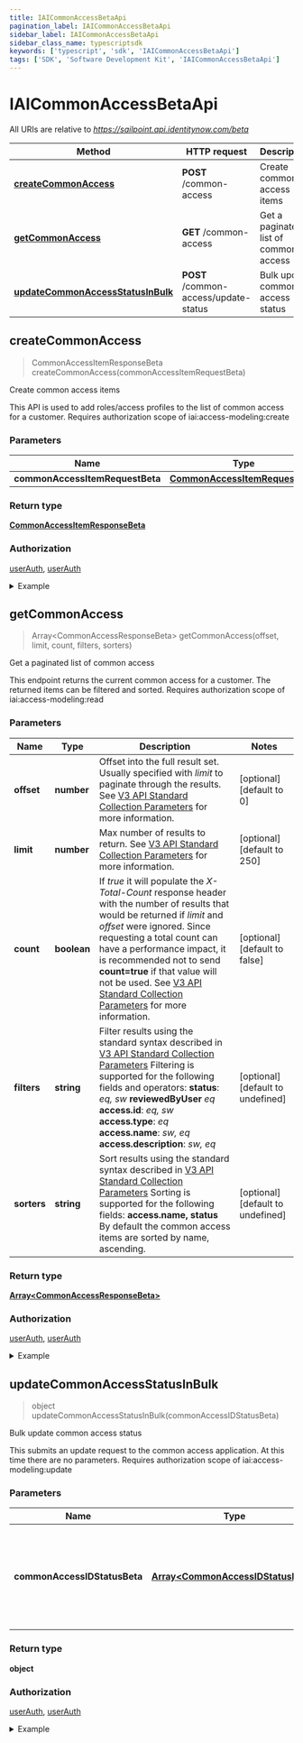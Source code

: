 ```yaml
---
title: IAICommonAccessBetaApi
pagination_label: IAICommonAccessBetaApi
sidebar_label: IAICommonAccessBetaApi
sidebar_class_name: typescriptsdk
keywords: ['typescript', 'sdk', 'IAICommonAccessBetaApi'] 
tags: ['SDK', 'Software Development Kit', 'IAICommonAccessBetaApi']
---
```


# IAICommonAccessBetaApi

All URIs are relative to *https://sailpoint.api.identitynow.com/beta*

Method | HTTP request | Description
------------- | ------------- | -------------
[**createCommonAccess**](IAICommonAccessBetaApi.md#createCommonAccess) | **POST** /common-access | Create common access items
[**getCommonAccess**](IAICommonAccessBetaApi.md#getCommonAccess) | **GET** /common-access | Get a paginated list of common access
[**updateCommonAccessStatusInBulk**](IAICommonAccessBetaApi.md#updateCommonAccessStatusInBulk) | **POST** /common-access/update-status | Bulk update common access status



## createCommonAccess

> CommonAccessItemResponseBeta createCommonAccess(commonAccessItemRequestBeta)

Create common access items

This API is used to add roles/access profiles to the list of common access for a customer. Requires authorization scope of iai:access-modeling:create

### Parameters


Name | Type | Description  | Notes
------------- | ------------- | ------------- | -------------
 **commonAccessItemRequestBeta** | [**CommonAccessItemRequestBeta**](../Models/CommonAccessItemRequestBeta.md)|  | 

### Return type

[**CommonAccessItemResponseBeta**](../Models/CommonAccessItemResponseBeta.md)

### Authorization

[userAuth](https://developer.sailpoint.com/docs/api/v3/identity-security-cloud-v-3-api#authentication), [userAuth](https://developer.sailpoint.com/docs/api/v3/identity-security-cloud-v-3-api#authentication)

<details>
<summary>Example</summary>

```javascript
import { Configuration, IAICommonAccessBetaApi, CommonAccessItemRequestBeta } from "sailpoint-api-client";
const apiConfig = new Configuration();
const iAICommonAccessBetaApi = new IAICommonAccessBetaApi(apiConfig);

{
  "lastUpdated" : "lastUpdated",
  "access" : {
    "ownerName" : "ownerName",
    "name" : "name",
    "description" : "description",
    "id" : "id",
    "type" : "ACCESS_PROFILE",
    "ownerId" : "ownerId"
  },
  "createdByUser" : "createdByUser",
  "id" : "id",
  "reviewedByUser" : true,
  "status" : "CONFIRMED",
  "lastReviewed" : "lastReviewed"
}


const commonAccessItemRequestBeta : CommonAccessItemRequestBeta = 

try {
    const val = await iAICommonAccessBetaApi.createCommonAccess(commonAccessItemRequestBeta);
    
    // Below is a request that includes all optional parameters      
    // const val = await iAICommonAccessBetaApi.createCommonAccess(commonAccessItemRequestBeta);
    console.log('API called successfully. Returned data: ' + val.data);
    
} catch (error) {
    console.error('Error occurred while calling API: ', error);
}
```
</details>


## getCommonAccess

> Array&lt;CommonAccessResponseBeta&gt; getCommonAccess(offset, limit, count, filters, sorters)

Get a paginated list of common access

This endpoint returns the current common access for a customer. The returned items can be filtered and sorted. Requires authorization scope of iai:access-modeling:read

### Parameters


Name | Type | Description  | Notes
------------- | ------------- | ------------- | -------------
 **offset** | **number**| Offset into the full result set. Usually specified with *limit* to paginate through the results. See [V3 API Standard Collection Parameters](https://developer.sailpoint.com/idn/api/standard-collection-parameters) for more information. | [optional] [default to 0]
 **limit** | **number**| Max number of results to return. See [V3 API Standard Collection Parameters](https://developer.sailpoint.com/idn/api/standard-collection-parameters) for more information. | [optional] [default to 250]
 **count** | **boolean**| If *true* it will populate the *X-Total-Count* response header with the number of results that would be returned if *limit* and *offset* were ignored.  Since requesting a total count can have a performance impact, it is recommended not to send **count&#x3D;true** if that value will not be used.  See [V3 API Standard Collection Parameters](https://developer.sailpoint.com/idn/api/standard-collection-parameters) for more information. | [optional] [default to false]
 **filters** | **string**| Filter results using the standard syntax described in [V3 API Standard Collection Parameters](https://developer.sailpoint.com/idn/api/standard-collection-parameters#filtering-results)  Filtering is supported for the following fields and operators:  **status**: *eq, sw*  **reviewedByUser** *eq*  **access.id**: *eq, sw*  **access.type**: *eq*  **access.name**: *sw, eq*  **access.description**: *sw, eq* | [optional] [default to undefined]
 **sorters** | **string**| Sort results using the standard syntax described in [V3 API Standard Collection Parameters](https://developer.sailpoint.com/idn/api/standard-collection-parameters#sorting-results)  Sorting is supported for the following fields: **access.name, status**  By default the common access items are sorted by name, ascending. | [optional] [default to undefined]

### Return type

[**Array&lt;CommonAccessResponseBeta&gt;**](../Models/CommonAccessResponseBeta.md)

### Authorization

[userAuth](https://developer.sailpoint.com/docs/api/v3/identity-security-cloud-v-3-api#authentication), [userAuth](https://developer.sailpoint.com/docs/api/v3/identity-security-cloud-v-3-api#authentication)

<details>
<summary>Example</summary>

```javascript
import { Configuration, IAICommonAccessBetaApi } from "sailpoint-api-client";
const apiConfig = new Configuration();
const iAICommonAccessBetaApi = new IAICommonAccessBetaApi(apiConfig);

[ {
  "lastUpdated" : "2000-01-23T04:56:07.000+00:00",
  "access" : {
    "ownerName" : "ownerName",
    "name" : "name",
    "description" : "description",
    "id" : "id",
    "type" : "ACCESS_PROFILE",
    "ownerId" : "ownerId"
  },
  "createdByUser" : false,
  "commonAccessType" : "UNSET",
  "id" : "555ab47a-0d32-4813-906f-adf3567de6a4",
  "reviewedByUser" : true,
  "status" : "status",
  "lastReviewed" : "2000-01-23T04:56:07.000+00:00"
}, {
  "lastUpdated" : "2000-01-23T04:56:07.000+00:00",
  "access" : {
    "ownerName" : "ownerName",
    "name" : "name",
    "description" : "description",
    "id" : "id",
    "type" : "ACCESS_PROFILE",
    "ownerId" : "ownerId"
  },
  "createdByUser" : false,
  "commonAccessType" : "UNSET",
  "id" : "555ab47a-0d32-4813-906f-adf3567de6a4",
  "reviewedByUser" : true,
  "status" : "status",
  "lastReviewed" : "2000-01-23T04:56:07.000+00:00"
} ]


const offset : number = 0; // Offset into the full result set. Usually specified with *limit* to paginate through the results. See [V3 API Standard Collection Parameters](https://developer.sailpoint.com/idn/api/standard-collection-parameters) for more information. (optional) (default to 0)
const limit : number = 250; // Max number of results to return. See [V3 API Standard Collection Parameters](https://developer.sailpoint.com/idn/api/standard-collection-parameters) for more information. (optional) (default to 250)
const count : boolean = true; // If *true* it will populate the *X-Total-Count* response header with the number of results that would be returned if *limit* and *offset* were ignored.  Since requesting a total count can have a performance impact, it is recommended not to send **count=true** if that value will not be used.  See [V3 API Standard Collection Parameters](https://developer.sailpoint.com/idn/api/standard-collection-parameters) for more information. (optional) (default to false)
const filters : string = "access.type eq "ROLE""; // Filter results using the standard syntax described in [V3 API Standard Collection Parameters](https://developer.sailpoint.com/idn/api/standard-collection-parameters#filtering-results)  Filtering is supported for the following fields and operators:  **status**: *eq, sw*  **reviewedByUser** *eq*  **access.id**: *eq, sw*  **access.type**: *eq*  **access.name**: *sw, eq*  **access.description**: *sw, eq* (optional) (default to undefined)
const sorters : string = "access.name"; // Sort results using the standard syntax described in [V3 API Standard Collection Parameters](https://developer.sailpoint.com/idn/api/standard-collection-parameters#sorting-results)  Sorting is supported for the following fields: **access.name, status**  By default the common access items are sorted by name, ascending. (optional) (default to undefined)

try {
    const val = await iAICommonAccessBetaApi.getCommonAccess();
    
    // Below is a request that includes all optional parameters      
    // const val = await iAICommonAccessBetaApi.getCommonAccess(offset, limit, count, filters, sorters);
    console.log('API called successfully. Returned data: ' + val.data);
    
} catch (error) {
    console.error('Error occurred while calling API: ', error);
}
```
</details>


## updateCommonAccessStatusInBulk

> object updateCommonAccessStatusInBulk(commonAccessIDStatusBeta)

Bulk update common access status

This submits an update request to the common access application. At this time there are no parameters. Requires authorization scope of iai:access-modeling:update

### Parameters


Name | Type | Description  | Notes
------------- | ------------- | ------------- | -------------
 **commonAccessIDStatusBeta** | [**Array&lt;CommonAccessIDStatusBeta&gt;**](../Models/CommonAccessIDStatusBeta.md)| Confirm or deny in bulk the common access ids that are (or aren\&#39;t) common access | 

### Return type

**object**

### Authorization

[userAuth](https://developer.sailpoint.com/docs/api/v3/identity-security-cloud-v-3-api#authentication), [userAuth](https://developer.sailpoint.com/docs/api/v3/identity-security-cloud-v-3-api#authentication)

<details>
<summary>Example</summary>

```javascript
import { Configuration, IAICommonAccessBetaApi, CommonAccessIDStatusBeta } from "sailpoint-api-client";
const apiConfig = new Configuration();
const iAICommonAccessBetaApi = new IAICommonAccessBetaApi(apiConfig);

{
  "causes" : [ {
    "localeOrigin" : "DEFAULT",
    "text" : "The request was syntactically correct but its content is semantically invalid.",
    "locale" : "en-US"
  }, {
    "localeOrigin" : "DEFAULT",
    "text" : "The request was syntactically correct but its content is semantically invalid.",
    "locale" : "en-US"
  } ],
  "messages" : [ {
    "localeOrigin" : "DEFAULT",
    "text" : "The request was syntactically correct but its content is semantically invalid.",
    "locale" : "en-US"
  }, {
    "localeOrigin" : "DEFAULT",
    "text" : "The request was syntactically correct but its content is semantically invalid.",
    "locale" : "en-US"
  } ],
  "detailCode" : "400.1 Bad Request Content",
  "trackingId" : "e7eab60924f64aa284175b9fa3309599"
}


const commonAccessIDStatusBeta : Array<CommonAccessIDStatusBeta> = ; // Confirm or deny in bulk the common access ids that are (or aren\'t) common access

try {
    const val = await iAICommonAccessBetaApi.updateCommonAccessStatusInBulk(commonAccessIDStatusBeta);
    
    // Below is a request that includes all optional parameters      
    // const val = await iAICommonAccessBetaApi.updateCommonAccessStatusInBulk(commonAccessIDStatusBeta);
    console.log('API called successfully. Returned data: ' + val.data);
    
} catch (error) {
    console.error('Error occurred while calling API: ', error);
}
```
</details>

